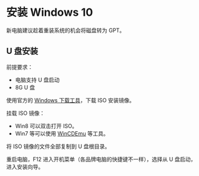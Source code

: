 # 安装 Windows 10

新电脑建议趁着重装系统的机会将磁盘转为 GPT。

## U 盘安装

前提要求：

- 电脑支持 U 盘启动
- 8G U 盘

使用官方的 [Windows 下载工具](https://www.microsoft.com/zh-cn/software-download/windows10)，下载 ISO 安装镜像。

挂载 ISO 镜像：

- Win8 可以双击打开 ISO。
- Win7 等可以使用 [WinCDEmu](http://wincdemu.sysprogs.org/portable/) 等工具。

将 ISO 镜像的文件全部复制到 U 盘根目录。

重启电脑，F12 进入开机菜单（各品牌电脑的快捷键不一样），选择从 U 盘启动，进入安装向导。
